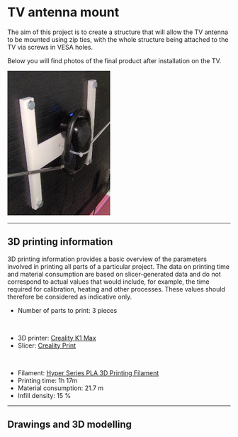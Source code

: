 # TV antenna mount
The aim of this project is to create a structure that will allow the TV antenna to be mounted using zip ties, with the whole structure being attached to the TV via screws in VESA holes.

Below you will find photos of the final product after installation on the TV.

![Photo of installed product.](./img/installed_product_photo.jpg)

---



## 3D printing information
3D printing information provides a basic overview of the parameters involved in printing all parts of a particular project. The data on printing time and material consumption are based on slicer-generated data and do not correspond to actual values that would include, for example, the time required for calibration, heating and other processes. These values should therefore be considered as indicative only.

- Number of parts to print: 3 pieces

<br>

- 3D printer: [Creality K1 Max](https://www.creality.com/products/creality-k1-max-3d-printer)
- Slicer: [Creality Print](https://www.creality.com/pages/download-software)

<br>

- Filament: [Hyper Series PLA 3D Printing Filament](https://store.creality.com/products/hyper-series-pla-3d-printing-filament-1kg?variant=f5519251-fe97-4b57-9f1d-16ec93b94b97)
- Printing time: 1h 17m
- Material consumption: 21.7 m
- Infill density: 15 %

---

## Drawings and 3D modelling